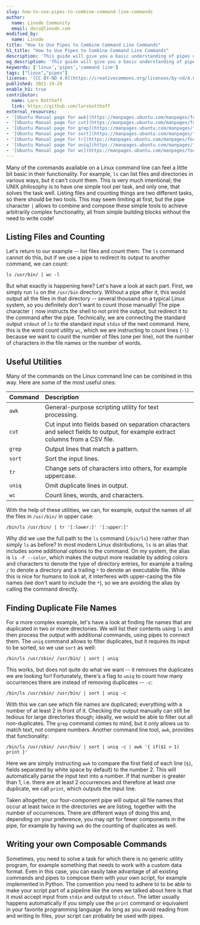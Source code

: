```yaml
---
slug: how-to-use-pipes-to-combine-command-line-commands
author:
  name: Linode Community
  email: docs@linode.com
modified_by:
  name: Linode
title: "How to Use Pipes to Combine Command Line Commands"
h1_title: "How to Use Pipes to Combine Command Line Commands"
description: 'This guide will give you a basic understanding of pipes on the command line and how they can be used to do complex processing workflows without the need for any programming; just using the basic tools provided by a standard Linux installation.'
og_description: 'This guide will give you a basic understanding of pipes on the command line and how they can be used to do complex processing workflows without the need for any programming; just using the basic tools provided by a standard Linux installation.'
keywords: ['linux','pipes','command line']
tags: ["linux","pipes"]
license: '[CC BY-ND 4.0](https://creativecommons.org/licenses/by-nd/4.0)'
published: 2021-10-20
enable_h1: true
contributor:
  name: Lars Kotthoff
  link: https://github.com/larskotthoff
external_resources:
- '[Ubuntu Manual page for awk](https://manpages.ubuntu.com/manpages/focal/en/man1/awk.1.html)'
- '[Ubuntu Manual page for cut](https://manpages.ubuntu.com/manpages/focal/en/man1/cut.1.html)'
- '[Ubuntu Manual page for grep](https://manpages.ubuntu.com/manpages/focal/en/man1/grep.1.html)'
- '[Ubuntu Manual page for sort](https://manpages.ubuntu.com/manpages/focal/en/man1/sort.1.html)'
- '[Ubuntu Manual page for tr](https://manpages.ubuntu.com/manpages/focal/en/man1/tr.1.html)'
- '[Ubuntu Manual page for uniq](https://manpages.ubuntu.com/manpages/focal/en/man1/uniq.1.html)'
- '[Ubuntu Manual page for wc](https://manpages.ubuntu.com/manpages/focal/en/man1/wc.1.html)'
---
```


Many of the commands available on a Linux command line can feel a little bit basic in their functionality. For example, `ls` can list files and directories in various ways, but it can't count them. This is very much intentional; the UNIX philosophy is to have one simple tool per task, and only one, that solves the task well. Listing files and counting things are two different tasks, so there should be two tools. This may seem limiting at first, but the pipe character `|` allows to combine and compose these simple tools to achieve arbitrarily complex functionality, all from simple building blocks without the need to write code!

## Listing Files and Counting

Let's return to our example -- list files and count them. The `ls` command cannot do this, but if we use a pipe to redirect its output to another command, we can count:

    ls /usr/bin/ | wc -l

But what exactly is happening here? Let's have a look at each part. First, we simply run `ls` on the `/usr/bin` directory. Without a pipe after it, this would output all the files in that directory -- several thousand on a typical Linux system, so you definitely don't want to count those manually! The pipe character `|` now instructs the shell to not print the output, but redirect it to the command after the pipe. Technically, we are connecting the standard output `stdout` of `ls` to the standard input `stdin` of the next command. Here, this is the word count utility `wc`, which we are instructing to count lines (`-l`) because we want to count the number of files (one per line), not the number of characters in the file names or the number of words.

## Useful Utilities

Many of the commands on the Linux command line can be combined in this way. Here are some of the most useful ones:

| Command  | Description                                                                     |
|----------|:--------------------------------------------------------------------------------|
| `awk`    | General-purpose scripting utility for text processing.                          |
| `cut`    | Cut input into fields based on separation characters and select fields to output, for example extract columns from a CSV file. |
| `grep`   | Output lines that match a pattern.                                              |
| `sort`   | Sort the input lines.                                                           |
| `tr`     | Change sets of characters into others, for example uppercase.                   |
| `uniq`   | Omit duplicate lines in output.                                                 |
| `wc`     | Count lines, words, and characters.                                             |

With the help of these utilities, we can, for example, output the names of all the files in `/usr/bin/` in upper case:

    /bin/ls /usr/bin/ | tr '[:lower:]' '[:upper:]'

Why did we use the full path to the `ls` command (`/bin/ls`) here rather than simply `ls` as before? In most modern Linux distributions, `ls` is an alias that includes some additional options to the command. On my system, the alias is `ls -F --color`, which makes the output more readable by adding colors and characters to denote the type of directory entries, for example a trailing `/` to denote a directory and a trailing `*` to denote an executable file. While this is nice for humans to look at, it interferes with upper-casing the file names (we don't want to include the `*`), so we are avoiding the alias by calling the command directly.

## Finding Duplicate File Names

For a more complex example, let's have a look at finding file names that are duplicated in two or more directories. We will list their contents using `ls` and then process the output with additional commands, using pipes to connect them. The `uniq` command allows to filter duplicates, but it requires its input to be sorted, so we use `sort` as well:

    /bin/ls /usr/sbin/ /usr/bin/ | sort | uniq

This works, but does not quite do what we want -- it removes the duplicates we are looking for! Fortunately, there's a flag to `uniq` to count how many occurrences there are instead of removing duplicates -- `-c`:

    /bin/ls /usr/sbin/ /usr/bin/ | sort | uniq -c

With this we can see which file names are duplicated; everything with a number of at least 2 in front of it. Checking the output manually can still be tedious for large directories though; ideally, we would be able to filter out all non-duplicates. The `grep` command comes to mind, but it only allows us to match text, not compare numbers. Another command line tool, `awk`, provides that functionality:

    /bin/ls /usr/sbin/ /usr/bin/ | sort | uniq -c | awk '{ if($1 > 1) print }'

Here we are simply instructing `awk` to compare the first field of each line (`$1`, fields separated by white space by default) to the number 2. This will automatically parse the input text into a number. If that number is greater than 1, i.e. there are at least 2 occurrences and therefore at least one duplicate, we call `print`, which outputs the input line.

Taken altogether, our four-component pipe will output all file names that occur at least twice in the directories we are listing, together with the number of occurrences. There are different ways of doing this and, depending on your preference, you may opt for fewer components in the pipe, for example by having `awk` do the counting of duplicates as well.

## Writing your own Composable Commands

Sometimes, you need to solve a task for which there is no generic utility program, for example something that needs to work with a custom data format. Even in this case, you can easily take advantage of all existing commands and pipes to compose them with your own script, for example implemented in Python. The convention you need to adhere to to be able to make your script part of a pipeline like the ones we talked about here is that it must accept input from `stdin` and output to `stdout`. The latter usually happens automatically if you simply use the `print` command or equivalent in your favorite programming language. As long as you avoid reading from and writing to files, your script can probably be used with pipes.
